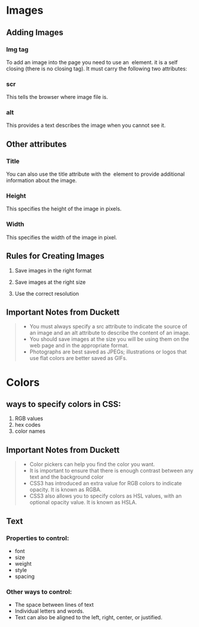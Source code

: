 # Images
## Adding Images
### Img tag
To add an image into the page you need to use an <img> element.
it is a self closing (there is no closing tag). It must carry the 
following two attributes:

### scr 
This tells the browser where image file is.

### alt
This provides a text describes the image when you cannot see it.

## Other attributes
### Title
You can also use the title attribute with the <img> element 
to provide additional information about the image.

### Height
This specifies the height of the image in pixels.
### Width
This specifies the width of the image in pixel.

## Rules for Creating Images
1. Save images in the right format

1. Save images at the right size

1. Use the correct resolution

## Important Notes from Duckett
 
 > * You must always specify a src attribute to indicate the source of an image and an alt attribute to describe the content of an image. 
 > * You should save images at the size you will be using them on the web page and in the appropriate format.
 > * Photographs are best saved as JPEGs; illustrations or logos that use flat colors are better saved as GIFs.
 
# Colors 




## ways to specify colors in CSS:
 1. RGB values
 1. hex codes
 1. color names

## Important Notes from Duckett

 > * Color pickers can help you find the color you want.  
 > * It is important to ensure that there is enough contrast between any text and the background color
 > * CSS3 has introduced an extra value for RGB colors to indicate opacity. It is known as RGBA.
 > * CSS3 also allows you to specify colors as HSL values, with an optional opacity value. It is known as HSLA.
 
## Text 
### Properties to control:
* font 
* size 
* weight
* style 
* spacing


### Other ways to control:  
* The space between lines of text 
* Individual letters and words.
* Text can also be aligned to the left, right, center, or justified. 

